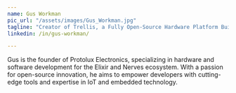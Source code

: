 ```yaml
---
name: Gus Workman
pic_url: "/assets/images/Gus_Workman.jpg"
tagline: "Creator of Trellis, a Fully Open-Source Hardware Platform Built for Nerves"
linkedin: /in/gus-workman/

---
```

Gus is the founder of Protolux Electronics, specializing in hardware and software development for the Elixir and Nerves ecosystem. With a passion for open-source innovation, he aims to empower developers with cutting-edge tools and expertise in IoT and embedded technology.
